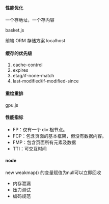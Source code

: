 #### 性能优化

一个存地址，一个存内容

basket.js

前端 ORM 存储方案 localhost

#### 缓存的优先级

1. cache-control
2. expires
3. etag/if-none-match
4. last-modified/if-modified-since

#### 重绘重排

gpu.js

#### 性能指标

- FP：仅有一个 div 根节点。 
- FCP：包含页面的基本框架，但没有数据内容。 
- FMP：包含页面所有元素及数据
- TTI：可交互时间

#### node

new weakmap() 的变量赋值为null可以立即回收

- 内存泄漏
- 压力测试
- 编码规范